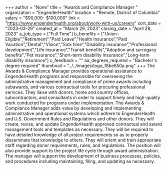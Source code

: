 +++
author = "None"
title = "Awards and Compliance Manager "
organization = "EngenderHealth"
location = "Remote, District of Columbia"
salary = "$90,000- $100,000"
link = "https://www.engenderhealth.org/about/work-with-us/careers"
sort_date = "2023-03-29"
created_at = "March 29, 2023"
closing_date = "April 28, 2023"
a_job_type = ["Full Time"]
b_benefits = ["Union-Eligible","Retirement","Paid Leave","Health Insurance","Paid Vacation","Dental","Vision","Sick time","Disability insurance","Professional development","Life insurance","Transit benefits","Adoption and surrogacy benefits","Pet insurance","Short-term disability insurance","Long-term disability insurance"]
c_feedback = ""
aa_degrees_required = "Bachelor's degree required"
thumbnail = "../../images/logo_f8be650a.png"
+++
The Awards & Compliance Manager provides operational assistance to EngenderHealth programs and responsible for overseeing the administrative management and compliance of prime awards including subawards, and various contractual tools for procuring professional services. They liaise with donors, home and country offices, subcontractors, and consultants in order to support timely and high-quality work conducted for programs under implementation. The Awards & Compliance Manager adds value by developing and implementing administrative and operational systems which adhere to EngenderHealth and U.S. Government Rules and Regulations and other donors. They will create, revise, and update EngenderHealth approved contractual and award management tools and templates as necessary. They will be required to have detailed knowledge of all project requirements so as to properly disseminate that knowledge to others. They will orient and train appropriate staff regarding donor requirements, rules, and regulations. The position will also provide support to the project life cycle through award administration. The manager will support the development of business processes, policies, and procedures including maintaining, filing, and updating as necessary.
